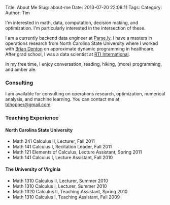 Title: About Me
Slug: about-me
Date: 2013-07-20 22:08:11
Tags: 
Category: 
Author: Tim

I'm interested in math, data, computation, decision making, and optimization. I'm particularly interested in the intersection of these. 

I am a currently backend data engineer at [Parse.ly](parse.ly). I have a masters in operations research from North Carolina State University where I worked with [Brian Denton](http://sitemaker.umich.edu/btdenton/home) on approximate dynamic programming in healthcare. After grad school, I was a data scientist at [RTI International](http://www.rti.org/). 

In my free time, I enjoy conversation, reading, hiking, (more) programming, and amber ale. 

### Consulting

I am available for consulting on operations research, optimization, numerical analysis, and machine learning. You can contact me at [tdhopper@gmail.com](mailto:tdhopper@gmail.com).

### Teaching Experience

#### North Carolina State University

* Math 241 Calculus II, Lecturer, Fall 2011
* Math 141 Calculus I, Recitation Leader, Fall 2011
* Math 121 Elements of Calculus, Lecture Assistant, Spring 2011
* Math 141 Calculus I, Lecture Assistant, Fall 2010 

#### The University of Virginia

* Math 1310 Calculus II, Lecturer, Summer 2010
* Math 1310 Calculus I, Lecturer, Summer 2010
* Math 1320 Calculus II, Teaching Assistant, Spring 2010
* Math 1310 Calculus I, Teaching Assistant, Fall 2009
